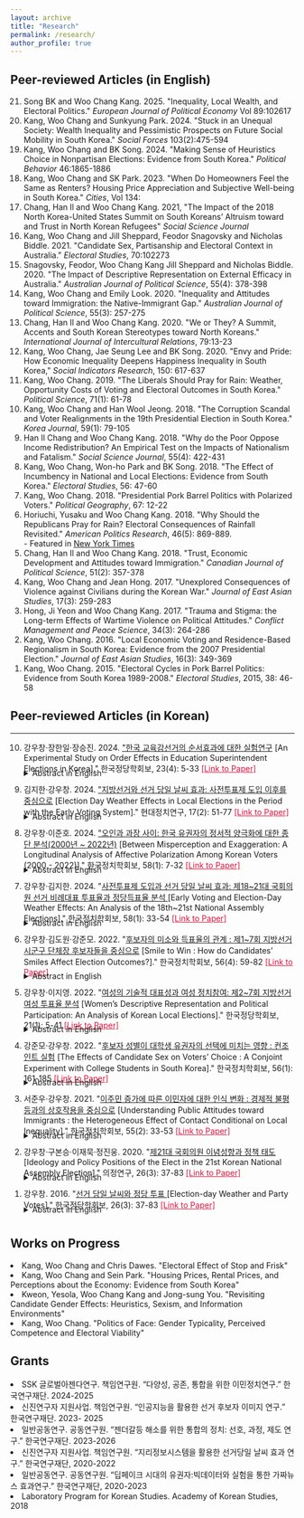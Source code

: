 ```yaml
---
layout: archive
title: "Research"
permalink: /research/
author_profile: true
---
```


## Peer-reviewed Articles (in English)
<ol start="21" reversed>
  <li>Song BK and Woo Chang Kang. 2025. "Inequality, Local Wealth, and Electoral Politics." <i>European Journal of Political Economy</i> Vol 89:102617</li>  
  <li>Kang, Woo Chang and Sunkyung Park. 2024. "Stuck in an Unequal Society: Wealth Inequality and Pessimistic Prospects on Future Social Mobility in South Korea." <i>Social Forces</i> 103(2):475-594</li>
  <li>Kang, Woo Chang and BK Song. 2024. "Making Sense of Heuristics Choice in Nonpartisan Elections: Evidence from South Korea." <i>Political Behavior</i> 46:1865-1886</li>
  <li>Kang, Woo Chang and SK Park. 2023. "When Do Homeowners Feel the Same as Renters? Housing Price Appreciation and Subjective Well-being in South Korea." <i>Cities</i>, Vol 134: </li>
  <li>Chang, Han Il and Woo Chang Kang. 2021, "The Impact of the 2018 North Korea-United States Summit on South Koreans’ Altruism toward and Trust in North Korean Refugees" <i>Social Science Journal</i></li>
  <li>Kang, Woo Chang and Jill Sheppard, Feodor Snagovsky and Nicholas Biddle. 2021. "Candidate Sex, Partisanship and Electoral Context in Australia." <i>Electoral Studies</i>, 70:102273</li>
  <li>Snagovsky, Feodor, Woo Chang Kang Jill Sheppard and Nicholas Biddle. 2020. "The Impact of Descriptive Representation on External Efficacy in Australia." <i>Australian Journal of Political Science</i>, 55(4): 378-398</li>
  <li>Kang, Woo Chang and Emily Look. 2020. "Inequality and Attitudes toward Immigration: the Native-Immigrant Gap." <i>Australian Journal of Political Science</i>, 55(3): 257-275</li>
  <li>Chang, Han Il and Woo Chang Kang. 2020. "We or They? A Summit, Accents and South Korean Stereotypes toward North Koreans." <i>International Journal of Intercultural Relations</i>, 79:13-23</li>
  <li>Kang, Woo Chang, Jae Seung Lee and BK Song. 2020. "Envy and Pride: How Economic Inequality Deepens Happiness Inequality in South Korea," <i>Social Indicators Research</i>, 150: 617-637</li>
  <li>Kang, Woo Chang. 2019. "The Liberals Should Pray for Rain: Weather, Opportunity Costs of Voting and Electoral Outcomes in South Korea." <i>Political Science</i>, 71(1): 61-78</li>
  <li>Kang, Woo Chang and Han Wool Jeong. 2018. "The Corruption Scandal and Voter Realignments in the 19th Presidential Election in South Korea." <i>Korea Journal</i>, 59(1): 79-105</li>
  <li>Han Il Chang and Woo Chang Kang. 2018. "Why do the Poor Oppose Income Redistribution? An Empirical Test on the Impacts of Nationalism and Fatalism." <i>Social Science Journal</i>, 55(4): 422-431</li>
  <li>Kang, Woo Chang, Won-ho Park and BK Song. 2018. "The Effect of Incumbency in National and Local Elections: Evidence from South Korea." <i>Electoral Studies</i>, 56: 47-60</li>
  <li>Kang, Woo Chang. 2018. "Presidential Pork Barrel Politics with Polarized Voters." <i>Political Geography</i>, 67: 12-22</li>
  <li>Horiuchi, Yusaku and Woo Chang Kang. 2018. "Why Should the Republicans Pray for Rain? Electoral Consequences of Rainfall Revisited." <i>American Politics Research</i>, 46(5): 869-889. <br> - Featured in <a href="https://goo.gl/pSs4Z6">New York Times</a></li>
  <li>Chang, Han Il and Woo Chang Kang. 2018. "Trust, Economic Development and Attitudes toward Immigration." <i>Canadian Journal of Political Science</i>, 51(2): 357-378</li>
  <li>Kang, Woo Chang and Jean Hong. 2017. "Unexplored Consequences of Violence against Civilians during the Korean War." <i>Journal of East Asian Studies</i>, 17(3): 259-283</li>
  <li>Hong, Ji Yeon and Woo Chang Kang. 2017. "Trauma and Stigma: the Long-term Effects of Wartime Violence on Political Attitudes." <i>Conflict Management and Peace Science</i>, 34(3): 264-286</li>
  <li>Kang, Woo Chang. 2016. "Local Economic Voting and Residence-Based Regionalism in South Korea: Evidence from the 2007 Presidential Election." <i>Journal of East Asian Studies</i>, 16(3): 349-369</li>
  <li>Kang, Woo Chang. 2015. "Electoral Cycles in Pork Barrel Politics: Evidence from South Korea 1989-2008." <i>Electoral Studies</i>, 2015, 38: 46-58</li>
</ol>

## Peer-reviewed Articles (in Korean)
--- 
<ol start="10" reversed>
<li>강우창&middot;장한일&middot;장승진. 2024. <a href = "https://bit.ly/40YKGrR">"한국 교육감선거의 순서효과에 대한 실험연구</a> [An Experimental Study on Order Effects in Education Superintendent Elections in Korea]." 한국정당학회보, 23(4): 5-33 <a href = "https://bit.ly/40YKGrR" style="color: crimson;">[Link to Paper]</a></li>
<details>
    <summary style="margin-top: -10px; margin-bottom: 10px;">Abstract in English</summary>
    <p style="margin-left: 20px;margin-top: -10px">
      In South Korea's Education Superintendent elections, where political parties do not nominate candidates, the order or symbol of candidates listed on the ballot can influence voters' choices, which has been a persistent issue. However, existing studies that demonstrate order effects have limitations because they rely on aggregate-level data, such as electoral districts, which do not fully address the problem of omitted variables and fail to confirm order effects at the individual level. To overcome these limitations, this study uses a survey experiment to analyze whether order effects exist in Education Superintendent elections, what form they take if they do, and which voters are most affected by them. The findings can be summarized in three main points. First, simply being listed earlier on the ballot does not necessarily increase a candidate's vote share. Second, the choice made in partisan elections held simultaneously with the Education Superintendent elections tends to favor the candidates listed in same positions. This suggests that the perceived advantage of being listed in a earlier position in Education Superintendent elections is not due to the order itself but rather because candidates from the two major parties are usually given top positions in partisan elections, influencing voting choices in Education Superintendent elections. Lastly, the impact of choices made in partisan elections on the Education Superintendent candidate choice is primarily observed among voters with low levels of political knowledge.
    </p>
  </details>
<li>김지한&middot;강우창. 2024. <a href = "http://bit.ly/4hCpEGx">"지방선거와 선거 당일 날씨 효과: 사전투표제 도입 이후를 중심으로</a> [Election Day Weather Effects in Local Elections in the Period with the Early Voting System]." 현대정치연구, 17(2): 51-77 <a href = "http://bit.ly/4hCpEGx" style="color: crimson;">[Link to Paper]</a></li>
<details>
    <summary style="margin-top: -10px; margin-bottom: 10px;">Abstract in English</summary>
    <p style="margin-left: 20px;margin-top: -10px">
      This paper analyzes the election day weather effects in South Korean local elections. Analyzing the election day precipitation and temperature data estimated at the town level, along with the results of the 7th and 8th provincial council proportional representation elections, we found that for every 1sd (3.1mm) increase in election day precipitation, the vote share of progressive parties increases by 1.8%, while that of conservative parties decreases by about 2.7%. Unlike in national assembly elections, despite the introduction of the early voting system, election day weather still influences election results. Furthermore, compared to the precipitation effects observed in national assembly election results before the introduction of the early voting system, the effect of election day weather in local elections appears to be larger.
    </p>
  </details>
<li>강우창&middot;이준호. 2024. <a href = "https://bit.ly/3xjV5DM">"오인과 과장 사이: 한국 유권자의 정서적 양극화에 대한 종단 분석(2000년 ~ 2022년)</a> [Between Misperception and Exaggeration: A Longitudinal Analysis of Affective Polarization Among Korean Voters (2000 - 2022)]." 한국정치학회보, 58(1): 7-32 <a href = "https://bit.ly/3xjV5DM" style="color: crimson;">[Link to Paper]</a></li>
<details>
    <summary style="margin-top: -10px; margin-bottom: 10px;">Abstract in English</summary>
    <p style="margin-left: 20px;margin-top: -10px">
      Despite concerns about the increasing affective polarization among Korean voters, there has been a lack of empirical evidence to support this claim. This study examines whether affective polarization as a 'process' is occurring among Korean voters, exploiting voter opinion polls from six National Assembly elections conducted since 2000. The analysis at both the aggregate and individual levels failed to find evidence that affective polarization is intensifying in Korea. At the aggregate level, both the partisan based polarization index and the Wagner polarization index which includes non-partisans, peaked in 2004, followed by a decreasing trend until 2016. There was an increase in emotional polarization between 2016 and 2020, but further analysis in 2022 revealed that this increase is not continuing. At the individual level, we reconfirmed the significant correlation between affective polarization and factors like strong partisan identity, ideological intensity, and perceptions of ideological polarization within parties; however, this study did not find evidence that these variables are exacerbating affective polarization.
    </p>
  </details>
<li>강우창&middot;김지한. 2024. "<a href = "https://bit.ly/3KK8KHm">사전투표제 도입과 선거 당일 날씨 효과: 제18~21대 국회의원 선거 비례대표 투표율과 정당득표율 분석 </a> [Early Voting and Election-Day Weather Effects: An Analysis of the 18th~21st National Assembly Elections]." 한국정치학회보, 58(1): 33-54 <a href = "https://bit.ly/3KK8KHm" style="color: crimson;">[Link to Paper]</a></li>
<details>
    <summary style="margin-top: -10px; margin-bottom: 10px;">Abstract in English</summary>
    <p style="margin-left: 20px;margin-top: -10px">
      Despite the widespread interest in the effects of weather on elections and the effects of the early voting system, how the early voting system affects the election-day weather effects remains as lacuna. This paper argues that the system mitigates the effects of election-day weather on election, by providing voters with the opportunity to avoid the weather-related costs of voting. An analysis of election-day precipitation and temperature data at the regional level and 18th-21st Korean legislative election results corroborates empirical evidence. The results show that election-day rain increased the vote share of liberal parties and decreased that of conservative parties when the early voting was not available, whereas these effects disappeared as the early voting system was introduced. Relatedly, the election-day rain increased the turnout of those aged 20-24 and decreased turnout of those over 50, whereas these effects vanished with the early voting system. The findings suggest that voters who are sensitive to the direct costs and opportunity costs of voting are taking advantage of the system, based on their anticipation of election-day weather.
    </p>
  </details>
<li>강우창&middot;김도원&middot;강준모. 2022. "<a href = "https://bit.ly/4cmR2Fx">후보자의 미소와 득표율의 관계 : 제1~7회 지방선거 시군구 단체장 후보자들을 중심으로</a> [Smile to Win : How do Candidates’ Smiles Affect Election Outcomes?]." 한국정치학회보, 56(4): 59-82 <a href = "https://bit.ly/4cmR2Fx" style="color: crimson;">[Link to Paper]</a></li>
<details>
    <summary style="margin-top: -10px; margin-bottom: 10px;">Abstract in English</summary>
    <p style="margin-left: 20px;margin-top: -10px">
      How do candidates’ appearance affect election outcomes? Under bounded rationality, voters use a variety of heuristics in their political decision-making. Previous studies have found mixed evidence on whether candidates' appearances, particularly their smiles, serve as heuristics and influence election outcomes. In this regard, this study investigates the effect of smiles on vote shares using election posters of candidates running in South Korean local elections. The candidate's smile, as measured by Microsoft Azure, increased the vote share by 1.5 to 2.6%p. The size and statistical significance of the smile effect varied depending on the electoral competitiveness and number of candidates. Overall, this study shows that candidates' smiles help them win votes in specific electoral contexts.
    </p>
  </details>
<li>강우창&middot;이지영. 2022. "<a href="https://bit.ly/3xmxfr4">여성의 기술적 대표성과 여성 정치참여: 제2~7회 지방선거 여성 투표율 분석</a> [Women’s Descriptive Representation and Political Participation: An Analysis of Korean Local Elections]." 한국정당학회보, 21(1): 5-41 <a href = "https://bit.ly/3xmxfr4" style="color: crimson;">[Link to Paper]</a></li>
<details>
    <summary style="margin-top: -10px; margin-bottom: 10px;">Abstract in English</summary>
    <p style="margin-left: 20px;margin-top: -10px">
      Underrepresentation of women in politics is a widely recognized problem in Korea, yet empirical studies on the effect of women’s descriptive representation on female political participation are nonexistent. This research analyzes the effect of the number of female candidates and electees during the 2nd~7th Korean local elections on female turnout, revealing that female turnout increased when more female candidates ran for office and more female candidates were elected in the previous election. According to an analysis based on age, the effect of increased female representation on female turnout is most profound amongst female voters in their late 20s to 40s but not as substantial for women in their early 20s or 50s and beyond. Based on results by elections, increased female turnout due to greater representation initially appeared in the 5th election, when mandatory gender quota laws were implemented. Moreover, the effect of the number of elected females on female turnout is larger than that of the number of female candidates. These results show that an increase in female candidates and electees can lead to an increase in women’s political participation.
    </p>
  </details>
<li>강준모&middot;강우창. 2022. "<a href="https://bit.ly/3xbq98S">후보자 성별이 대학생 유권자의 선택에 미치는 영향 : 컨조인트 실험</a> [The Effects of Candidate Sex on Voters’ Choice : A Conjoint Experiment with College Students in South Korea]." 한국정치학회보, 56(1): 161-185 <a href = "https://bit.ly/3xbq98S" style="color: crimson;">[Link to Paper]</a></li>
<details>
    <summary style="margin-top: -10px; margin-bottom: 10px;">Abstract in English</summary>
    <p style="margin-left: 20px;margin-top: -10px">
      How does the candidate's sex affect voters' choice? Previous studies in South Korea have shown that the candidate's sex does not affect voters' choice. However, the analysis of the observational data such as aggregated election outcomes or survey data is limited in examining the causal effect of a candidate's sex on voters' choice. The effect of candidate sex may be offset from each other when voters engage in the cosex voting, where male voters vote for male candidates and female voters vote for female candidates. The survey data analysis, on the other hand, suffers from the selection issue given that only a small number of qualified female candidates run for elections. In this sense, this study examines the causal effect of the candidate's sex on voters' choices through a conjoint experiment. The results suggest that cosex voting occurs among college students, which continued even after reflecting on the effects of political parties.
    </p>
  </details>

<li>서준우&middot;강우창. 2021. "<a href="https://bit.ly/4esLues">이주민 증가에 따른 이민자에 대한 인식 변화 : 경제적 불평등과의 상호작용을 중심으로</a> [Understanding Public Attitudes toward Immigrants : the Heterogeneous Effect of Contact Conditional on Local Inequality]." 한국정치학회보, 55(2): 33-53 <a href = "https://bit.ly/4esLues" style="color: crimson;">[Link to Paper]</a></li>
<details>
    <summary style="margin-top: -10px; margin-bottom: 10px;">Abstract in English</summary>
    <p style="margin-left: 20px;margin-top: -10px">
      The immigration level in Korea has been increasing amidst worsening individual attitudes toward immigrants. Does this mean that the increase in immigration levels leads to a negative public attitude toward immigrants? Intergroup Contact Theory supposes that a larger migrant population leads to positive attitudes: frequent contact alleviates intergroup prejudice and improves relations. This paper suggests that there can be both 'good contact' or 'bad contact' depending on local contextual characteristics, such as inequality. This paper reviews the effect of local economic inequality and local immigrant stock on public attitudes by matching the Seoul Survey dataset(2010-2017) with originally generated local economic inequality levels. With a multi-level time-series data of twenty-five local level districts, six-year spans, and 274,514 individual observations, we find that local districts with larger immigrant populations and lower inequality levels are more likely to exhibit positive attitudes, and the positive effect of the immigrant population on public attitudes diminishes as the inequality level increases. These findings suggest that the deteriorating net level of public attitudes toward immigrants is attributable to economic inequality rather than the size of the immigrant population.
    </p>
  </details>
<li>강우창&middot;구본승&middot;이재묵&middot;정진웅. 2020. "<a href="https://bit.ly/3VKi8Ru">제21대 국회의원 이념성향과 정책 태도 </a> [Ideology and Policy Positions of the Elect in the 21st Korean National Assembly Election]." 의정연구, 26(3): 37-83 <a href = "https://bit.ly/3VKi8Ru" style="color: crimson;">[Link to Paper]</a></li>
<details>
    <summary style="margin-top: -10px; margin-bottom: 10px;">Abstract in English</summary>
    <p style="margin-left: 20px;margin-top: -10px">
      This paper presents the results of ‘The Survey on the 21st National Assembly members’ conducted by the Korean Association of Party Studies (KAPS) and the Hankyoreh following the 21st Korean National Assembly Election. Since the 16th Korean National Assembly Election, the KAPS has surveyed the candidates and/or the elected regarding their views on major policy issues and perceived self-ideology, which has contributed to our understanding of overtime changes in ideology of political parties in South Korea and their members. This year’s survey includes 21 questions on the four major policy issue areas including foreign policy, economy, social issues and cultural issues as well as their perceived ideology. Among the 300 elected, 197 participated in the survey. The results suggest that the Justice Party is most liberal, the United Future Party is most conservative, and the Democratic Party is in the middle on average in terms of issue preference and perceived ideology. Compared to the preceding National Assembly, the partisan gap continues to appear salient in foreign policy, economy, and the cultural issues. In contrast, the gap narrows down in the social issues because the members of the Democratic Party embrace more conservative preference. It is noteworthy to examine whether this shift leads to cooperative decision making on social policies between liberal and conservative parties in the upcoming National Assembly. The composite policy preference index of individual assembly members, on the other hand, shows significant difference among members of different parties. Political parties in South Korea has evolved from a group of people from the same region into a group of people with distinctive policy preferences.
    </p>
  </details>
<li>강우창. 2016. "<a href="https://bit.ly/3zfNgiX">선거 당일 날씨와 정당 투표 </a> [Election-day Weather and Party Votes]." 한국정당학회보, 26(3): 37-83 <a href = "https://bit.ly/3zfNgiX" style="color: crimson;">[Link to Paper]</a></li>
<details>
    <summary style="margin-top: -10px; margin-bottom: 10px;">Abstract in English</summary>
    <p style="margin-left: 20px;margin-top: -10px">
      This paper analyzes the election-day weather effects on turnout and electoral outcomes in South Korea. Existing studies on the importance of election-day weather from developed western democracies generally consider poor weather an additional cost in the voting calculus, which reduces turnout. In this paper, I claim that we need to take the opportunity cost of voting into account in the country like South Korea, where an election-day is designated as a special holiday. Voters who plan leisure activities on the election-day are more likely to turn out in bad weather than in good weather. Given that young people often have stronger preference to leisure activities and affinities with liberal parties, moreover, bad weather in an election-day results in more favorable electoral outcomes to liberal parties than conservative parties. An analysis of three legislative elections since 2004 shows that rainfall increases the number of votes for liberal parties, but decreases the number of votes for conservative parties. However, rainfall does not produce any significant change in turnout because the changes in votes between liberal parties and conservatives parties cancel out each other.
    </p>
  </details>
  </ol>

## Works on Progress 
<li>Kang, Woo Chang and Chris Dawes. "Electoral Effect of Stop and Frisk"</li>
<li>Kang, Woo Chang and Sein Park. "Housing Prices, Rental Prices, and Perceptions about the Economy: Evidence from South Korea"</li>
<li>Kweon, Yesola, Woo Chang Kang and Jong-sung You. "Revisiting Candidate Gender Effects: Heuristics, Sexism, and Information Environments"</li>
<li>Kang, Woo Chang. "Politics of Face: Gender Typicality, Perceived Competence and Electoral Viability"</li>

## Grants
<li>SSK 글로벌아젠다연구. 책임연구원. “다양성, 공존, 통합을 위한 이민정치연구.” 한국연구재단. 2024-2025</li>
<li>신진연구자 지원사업. 책임연구원. “인공지능을 활용한 선거 후보자 이미지 연구.” 한국연구재단. 2023- 2025</li>
<li>일반공동연구. 공동연구원. “젠더갈등 해소를 위한 통합의 정치: 선호, 과정, 제도 연구.” 한국연구재단. 2023-2026</li> 
<li>신진연구자 지원사업. 책임연구원. “지리정보시스템을 활용한 선거당일 날씨 효과 연구.” 한국연구재단, 2020-2022</li>
<li>일반공동연구. 공동연구원. “딥페이크 시대의 유권자:빅데이터와 실험을 통한 가짜뉴스 효과연구.” 한국연구재단, 2020-2023</li>
<li>Laboratory Program for Korean Studies. Academy of Korean Studies, 2018</li>


